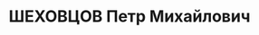 ---
title: ШЕХОВЦОВ Петр Михайлович
description: 'воентехник 2 ранга, старший техник-химик арт. склада №29 ХВО.

  ВКВС - 08.01.1938, ВМН. Расстрелян 09.01.1938, Харьков'
---